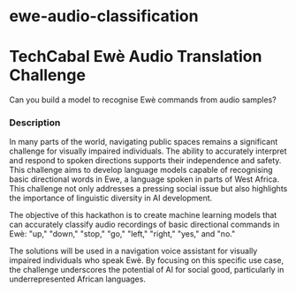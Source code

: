 # ewe-audio-classification
# __TechCabal Ewè Audio Translation Challenge__

Can you build a model to recognise Ewè commands from audio samples?

### __Description__

In many parts of the world, navigating public spaces remains a significant challenge for visually impaired individuals. The ability to accurately interpret and respond to spoken directions supports their independence and safety. This challenge aims to develop language models capable of recognising basic directional words in Ewe, a language spoken in parts of West Africa. This challenge not only addresses a pressing social issue but also highlights the importance of linguistic diversity in AI development.

The objective of this hackathon is to create machine learning models that can accurately classify audio recordings of basic directional commands in Ewè: "up," "down," "stop," "go," "left," "right," "yes," and "no."

The solutions will be used in a navigation voice assistant for visually impaired individuals who speak Ewè. By focusing on this specific use case, the challenge underscores the potential of AI for social good, particularly in underrepresented African languages.


